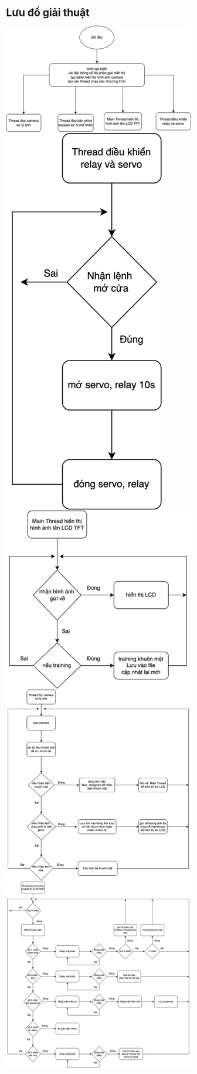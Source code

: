 # Lưu đồ giải thuật

![](./images/main.1.png)
![](./images/main.2.png)
![](./images/main.3.png)
![](./images/main.4.png)
![](./images/main.5.png)